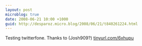 ```yaml
---
layout: post
microblog: true
date: 2008-06-21 10:00 +1000
guid: http://desparoz.micro.blog/2008/06/21/t840261224.html
---
```

Testing twitterfone. Thanks to (Josh909?)
[tinyurl.com/6xhupu](http://tinyurl.com/6xhupu)
